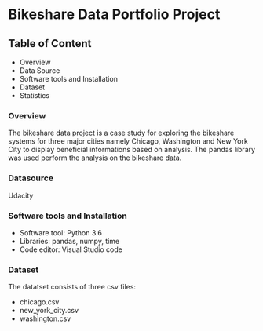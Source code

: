 # Bikeshare Data Portfolio Project

## Table of Content
* Overview
* Data Source
* Software tools and Installation
* Dataset
* Statistics

### Overview
The bikeshare data project is a case study for exploring the bikeshare systems for three major cities namely Chicago, Washington and New York City
to display beneficial informations based on analysis. The pandas library was used perform the analysis on the bikeshare data.

### Datasource
Udacity

### Software tools and Installation
* Software tool: Python 3.6
* Libraries: pandas, numpy, time
* Code editor: Visual Studio code

### Dataset
The datatset consists of three csv files:
* chicago.csv
* new_york_city.csv
* washington.csv
